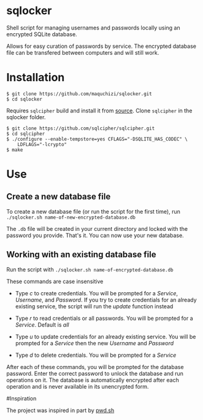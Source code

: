 # sqlocker
Shell script for managing usernames and passwords locally using an encrypted SQLite database.

Allows for easy curation of passwords by service. The encrypted database file can be transfered between computers and will still work.

# Installation

	$ git clone https://github.com/maquchizi/sqlocker.git
	$ cd sqlocker

Requires `sqlcipher` build and install it from [source](https://github.com/sqlcipher/sqlcipher.git).
Clone `sqlcipher` in the sqlocker folder.
```
$ git clone https://github.com/sqlcipher/sqlcipher.git 
$ cd sqlcipher
$ ./configure --enable-tempstore=yes CFLAGS="-DSQLITE_HAS_CODEC" \
    LDFLAGS="-lcrypto"
$ make
```
# Use

## Create a new database file

To create a new database file (or run the script for the first time), run `./sqlocker.sh name-of-new-encrypted-database.db`

The `.db` file will be created in your current directory and locked with the password you provide. That's it. You can now use your new database.

## Working with an existing database file

Run the script with `./sqlocker.sh name-of-encrypted-database.db`

These commands are case insensitive

* Type *c* to create credentials. You will be prompted for a *Service*, *Username*, and *Password*. If you try to create credentials for an already existing service, the script will run the *update* function instead

* Type *r* to read credentials or all passwords. You will be prompted for a *Service*. Default is *all*

* Type *u* to update credentials for an already existing service. You will be prompted for a *Service* then the new *Username* and *Password*

* Type *d* to delete credentials. You will be prompted for a *Service*

After each of these commands, you will be prompted for the database password. Enter the correct password to unlock the database and run operations on it.
The database is automatically encrypted after each operation and is never available in its unencrypted form. 

#Inspiration

The project was inspired in part by [pwd.sh](https://github.com/drduh/pwd.sh)